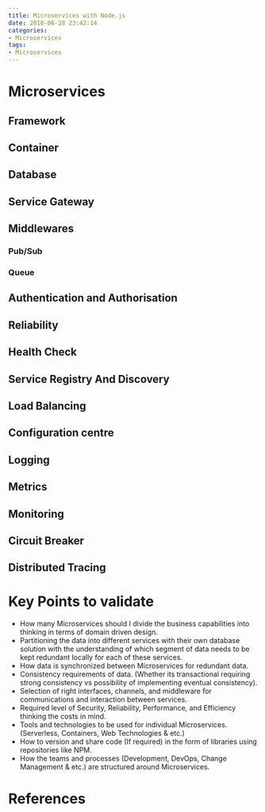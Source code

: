 ```yaml
---
title: Microservices with Node.js
date: 2018-06-28 23:42:14
categories:
- Microservices
tags:
- Microservices
---
```

# Microservices

## Framework

## Container

## Database

## Service Gateway

## Middlewares
### Pub/Sub

### Queue

## Authentication and Authorisation

## Reliability

## Health Check

## Service Registry And Discovery

## Load Balancing

## Configuration centre

## Logging

## Metrics

## Monitoring

## Circuit Breaker

## Distributed Tracing

# Key Points to validate

* How many Microservices should I divide the business capabilities into thinking in terms of domain driven design.
* Partitioning the data into different services with their own database solution with the understanding of which segment of data needs to be kept redundant locally for each of these services.
* How data is synchronized between Microservices for redundant data.
* Consistency requirements of data. (Whether its transactional requiring strong consistency vs possibility of implementing eventual consistency).
* Selection of right interfaces, channels, and middleware for communications and interaction between services.
* Required level of Security, Reliability, Performance, and Efficiency thinking the costs in mind.
* Tools and technologies to be used for individual Microservices. (Serverless, Containers, Web Technologies & etc.)
* How to version and share code (If required) in the form of libraries using repositories like NPM.
* How the teams and processes (Development, DevOps, Change Management & etc.) are structured around Microservices.

# References
